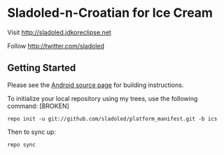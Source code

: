Sladoled-n-Croatian for Ice Cream
===========

Visit http://sladoled.jdkoreclipse.net 

Follow http://twitter.com/sladoled

Getting Started
---------------

Please see the [Android source page](http://source.android.com/source/index.html) for building instructions.

To initialize your local repository using my trees, use the following command: [BROKEN]

    repo init -u git://github.com/sladoled/platform_manifest.git -b ics

Then to sync up:

    repo sync


